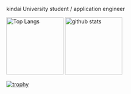 kindai University student / application engineer

<p align="left"> 
  <img alt="Top Langs" height="150px" src="https://github-readme-stats-clone-junjun-1345.vercel.app/api/top-langs/?username=junjun-1345&layout=compact&count_private=true&show_icons=true" />
  <img alt="github stats" height="150px" src="https://github-readme-stats-clone-junjun-1345.vercel.app/api?username=junjun-1345&count_private=true&show_icons=true&show_icons=true" />
</p>

[![trophy](https://github-profile-trophy.vercel.app/?username=junjun-1345&column=7
)](https://github.com/ryo-ma/github-profile-trophy)


